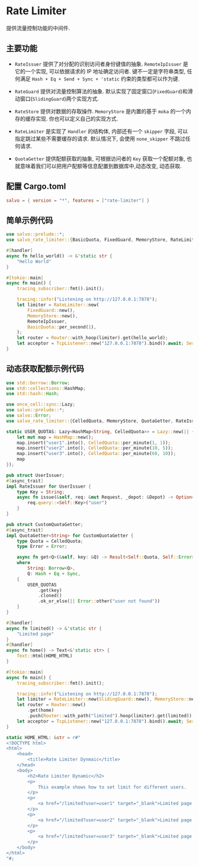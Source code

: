 # Rate Limiter

提供流量控制功能的中间件.


## 主要功能

* `RateIssuer` 提供了对分配的识别访问者身份键值的抽象. `RemoteIpIssuer` 是它的一个实现, 可以依据请求的 IP 地址确定访问者. 键不一定是字符串类型, 任何满足 `Hash + Eq + Send + Sync + 'static` 约束的类型都可以作为键.

* `RateGuard` 提供对流量控制算法的抽象. 默认实现了固定窗口(`FixedGuard`)和滑动窗口(`SlidingGuard`)两个实现方式.

* `RateStore` 提供对数据的存取操作. `MemoryStore` 是内置的基于 `moka` 的一个内存的缓存实现. 你也可以定义自己的实现方式.

* `RateLimiter` 是实现了 `Handler` 的结构体, 内部还有一个 `skipper` 字段, 可以指定跳过某些不需要缓存的请求. 默认情况下, 会使用 `none_skipper` 不跳过任何请求.

* `QuotaGetter` 提供配额获取的抽象, 可根据访问者的 `Key` 获取一个配额对象, 也就意味着我们可以把用户配额等信息配置到数据库中,动态改变, 动态获取.

## 配置 Cargo.toml

```toml
salvo = { version = "*", features = ["rate-limiter"] }
```

## 简单示例代码

``` rust
use salvo::prelude::*;
use salvo_rate_limiter::{BasicQuota, FixedGuard, MemoryStore, RateLimiter, RemoteIpIssuer};

#[handler]
async fn hello_world() -> &'static str {
    "Hello World"
}

#[tokio::main]
async fn main() {
    tracing_subscriber::fmt().init();

    tracing::info!("Listening on http://127.0.0.1:7878");
    let limiter = RateLimiter::new(
        FixedGuard::new(),
        MemoryStore::new(),
        RemoteIpIssuer,
        BasicQuota::per_second(1),
    );
    let router = Router::with_hoop(limiter).get(hello_world);
    let acceptor = TcpListener::new("127.0.0.1:7878").bind().await; Server::new(acceptor).serve(router).await;
}
```


## 动态获取配额示例代码

```rust
use std::borrow::Borrow;
use std::collections::HashMap;
use std::hash::Hash;

use once_cell::sync::Lazy;
use salvo::prelude::*;
use salvo::Error;
use salvo_rate_limiter::{CelledQuota, MemoryStore, QuotaGetter, RateIssuer, RateLimiter, SlidingGuard};

static USER_QUOTAS: Lazy<HashMap<String, CelledQuota>> = Lazy::new(|| {
    let mut map = HashMap::new();
    map.insert("user1".into(), CelledQuota::per_minute(1, 1));
    map.insert("user2".into(), CelledQuota::per_minute(10, 5));
    map.insert("user3".into(), CelledQuota::per_minute(60, 10));
    map
});

pub struct UserIssuer;
#[async_trait]
impl RateIssuer for UserIssuer {
    type Key = String;
    async fn issue(&self, req: &mut Request, _depot: &Depot) -> Option<Self::Key> {
        req.query::<Self::Key>("user")
    }
}

pub struct CustomQuotaGetter;
#[async_trait]
impl QuotaGetter<String> for CustomQuotaGetter {
    type Quota = CelledQuota;
    type Error = Error;

    async fn get<Q>(&self, key: &Q) -> Result<Self::Quota, Self::Error>
    where
        String: Borrow<Q>,
        Q: Hash + Eq + Sync,
    {
        USER_QUOTAS
            .get(key)
            .cloned()
            .ok_or_else(|| Error::other("user not found"))
    }
}

#[handler]
async fn limited() -> &'static str {
    "Limited page"
}
#[handler]
async fn home() -> Text<&'static str> {
    Text::Html(HOME_HTML)
}

#[tokio::main]
async fn main() {
    tracing_subscriber::fmt().init();

    tracing::info!("Listening on http://127.0.0.1:7878");
    let limiter = RateLimiter::new(SlidingGuard::new(), MemoryStore::new(), UserIssuer, CustomQuotaGetter);
    let router = Router::new()
        .get(home)
        .push(Router::with_path("limited").hoop(limiter).get(limited));
    let acceptor = TcpListener::new("127.0.0.1:7878").bind().await; Server::new(acceptor).serve(router).await;
}

static HOME_HTML: &str = r#"
<!DOCTYPE html>
<html>
    <head>
        <title>Rate Limiter Dynmaic</title>
    </head>
    <body>
        <h2>Rate Limiter Dynamic</h2>
        <p>
            This example shows how to set limit for different users. 
        </p>
        <p>
            <a href="/limited?user=user1" target="_blank">Limited page for user1: 1/min</a>
        </p>
        <p>
            <a href="/limited?user=user2" target="_blank">Limited page for user2: 10/min</a>
        </p>
        <p>
            <a href="/limited?user=user3" target="_blank">Limited page for user3: 60/min</a>
        </p>
    </body>
</html>
"#;
```